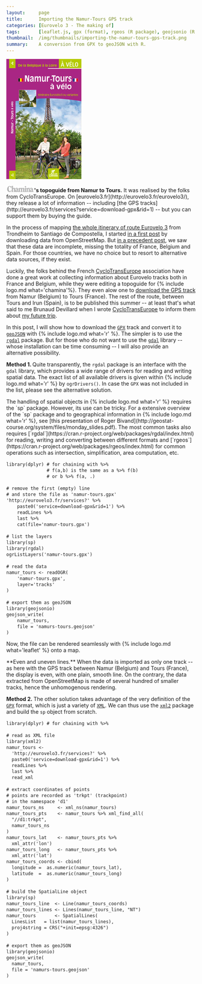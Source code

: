 ```yaml
---
layout:     page
title:      Importing the Namur-Tours GPS track
categories: [Eurovelo 3 - The making of]
tags:       [leaflet.js, gpx (format), rgeos (R package), geojsonio (R package), xml2 (R package), Namur, Tours, CycloTransEurope, Chamina]
thumbnail:  /img/thumbnails/importing-the-namur-tours-gps-track.png
summary:    A conversion from GPX to geoJSON with R.
---
```


<aside>
  <a href="http://www.chamina.com/produit/namur-tours-a-velo-de-la-belgique-a-263"><img src="/img/2016-05-16-topo-namur-tours.jpg" class='map-guide'></a>
  <p class='legend'><strong><img src="/img/logos/chamina.png" title="Chamina">'s topoguide from Namur to Tours.</strong> It was realised by the folks from CycloTransEurope. On [eurovelo3.fr](http://eurovelo3.fr/eurovelo3/), they release a lot of information -- including [the GPS tracks](http://eurovelo3.fr/services?service=download-gpx&rid=1) -- but you can support them by buying the guide.</p>
</aside>

In the process of mapping [the whole itinerary of route Eurovelo 3](/eurovelo.html) from Trondheim to Santiago de Compostella, I started [in a first post]() by downloading data from OpenStreetMap. But [in a precedent post](), we saw that these data are incomplete, missing the totality of France, Belgium and Spain. For those countries, we have no choice but to resort to alternative data sources, if they exist.

Luckily, the folks behind the French [CycloTransEurope](https://www.facebook.com/TransEuropeenne-117055065001991) association have done a great work at collecting information about Eurovelo tracks both in France and Belgium, while they were editing a topoguide for {% include logo.md what='chamina'%}. They even alow one to [download the GPS track](http://eurovelo3.fr/services?service=download-gpx&rid=1) from Namur (Belgium) to Tours (France). The rest of the route, between Tours and Irun (Spain), is to be published this summer -- at least that's what said to me Brunaud Devillard when I wrote [CycloTransEurope](https://www.facebook.com/TransEuropeenne-117055065001991) to inform them about [my future trip](/2016-01-01-the-pilgrim-road).

In this post, I will show how to download the [`GPX`](https://en.wikipedia.org/wiki/GPS_Exchange_Format) track and convert it to [`geoJSON`](http://geojson.org) with {% include logo.md what='r' %}. The simpler is to use the [`rgdal`](https://cran.r-project.org/web/packages/rgdal/index.html) package. But for those who do not want to use the [`gdal`](http://www.gdal.org/) library -- whose installation can be time consuming -- I will also provide an alternative possibility.

<strong>Method 1. </strong>Quite transparently, the `rgdal` package is an interface with the `gdal` library, which provides a wide range of drivers for reading and writing spatial data. The exact list of all available drivers is given within {% include logo.md what='r' %} by `ogrDrivers()`. In case the `GPX` was not included in the list, please see the alternative solution.

<aside class='remark'><p markdown='1'>The handling of spatial objects in {% include logo.md what='r' %} requires the `sp` package. However, its use can be tricky. For a extensive overview of the `sp` package and to geographical information in {% include logo.md what='r' %}, see [this presentation of Roger Bivand](http://geostat-course.org/system/files/monday_slides.pdf). The most common tasks also requires [`rgdal`](https://cran.r-project.org/web/packages/rgdal/index.html) for reading, writing and converting between different formats and [`rgeos`](https://cran.r-project.org/web/packages/rgeos/index.html) for common operations such as intersection, simplification, area computation, etc.</p></aside>

    library(dplyr) # for chaining with %>%
                   # f(a,b) is the same as a %>% f(b)
                   # or b %>% f(a, .)

    # remove the first (empty) line
    # and store the file as 'namur-tours.gpx'
    'http://eurovelo3.fr/services?' %>%
        paste0('service=download-gpx&rid=1') %>%
        readLines %>%
        last %>%
        cat(file='namur-tours.gpx')

    # list the layers
    library(sp)
    library(rgdal)
    ogrListLayers('namur-tours.gpx')

    # read the data
    namur_tours <- readOGR(
        'namur-tours.gpx',
        layer='tracks'
    )

    # export them as geoJSON
    library(geojsonio)
    geojson_write(
        namur_tours,
        file = 'namurs-tours.geojson'
    )

Now, the file can be rendered seamlessly with {% include logo.md what='leaflet' %} onto a map.

<div class='wide'>
  <div id='map'></div>
  <p class='legend'>**Even and uneven lines.** When the data is imported as only one track -- as here with the GPS track between Namur (Belgium) and Tours (France), the display is even, with one plain, smooth line. On the contrary, the data extracted from OpenStreetMap is made of several hundred of smaller tracks, hence the unhomogenous rendering.</p>
</div>

<strong>Method 2. </strong>The other solution takes advantage of the very definition of the [`GPX`](https://en.wikipedia.org/wiki/GPS_Exchange_Format) format, which is just a variety of [`XML`](http://www.w3schools.com/xml). We can thus use the [`xml2`](https://github.com/hadley/xml2) package and build the `sp` object from scratch.

    library(dplyr) # for chaining with %>%

    # read as XML file
    library(xml2)
    namur_tours <-
      'http://eurovelo3.fr/services?' %>%
      paste0('service=download-gpx&rid=1') %>%
      readLines %>%
      last %>%
      read_xml

    # extract coordinates of points
    # points are recorded as 'trkpt' (trackpoint)
    # in the namespace 'd1'
    namur_tours_ns     <- xml_ns(namur_tours)
    namur_tours_pts    <- namur_tours %>% xml_find_all(
      "//d1:trkpt",
      namur_tours_ns
    )
    namur_tours_lat    <- namur_tours_pts %>%
      xml_attr('lon')
    namur_tours_long   <- namur_tours_pts %>%
      xml_attr('lat')
    namur_tours_coords <- cbind(
      longitude =  as.numeric(namur_tours_lat),
      latitude  =  as.numeric(namur_tours_long)
    )

    # build the SpatialLine object
    library(sp)
    namur_tours_line  <- Line(namur_tours_coords)
    namur_tours_lines <- Lines(namur_tours_line, "NT")
    namur_tours       <- SpatialLines(
      LinesList   = list(namur_tours_lines),
      proj4string = CRS("+init=epsg:4326")
    )

    # export them as geoJSON
    library(geojsonio)
    geojson_write(
      namur_tours,
      file = 'namurs-tours.geojson'
    )

<script>
    
  // SETTING ---------------------------------------------------------------
  var map = L.map('map', {
    minZoom: 4,
    touchZoom: false,
    scrollWheelZoom: false,
    center: [50, 6],
    zoom: 6
  })
  // chose a 'known provider' from there: http://leaflet-extras.github.io/leaflet-providers/preview/
  L.tileLayer('http://server.arcgisonline.com/ArcGIS/rest/services/World_Topo_Map/MapServer/tile/{z}/{y}/{x}', {
attribution: 'Tiles &copy; Esri'}).addTo(map);

  $.getJSON("/data/2016-05-17-ev3.geojson", function(data) {
    console.log(data);
    L.geoJson(data).addTo(map);
  });

  $.getJSON("/data/2016-05-17-namur-tours.geojson", function(data) {
    console.log(data);
    L.geoJson(data).addTo(map);
  });

 </script>